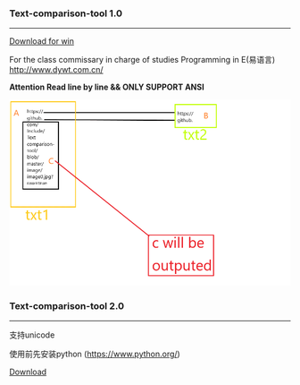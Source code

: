 ### Text-comparison-tool 1.0
***
[Download for win](https://github.com/In-clude/In-clude-Text-comparison-tool/blob/main/%E4%BD%9C%E4%B8%9A%E6%9F%A5%E6%BC%8F-%E5%B7%B2%E7%BC%96%E8%AF%91exe.zip)

For the class commissary in charge of studies
Programming in E(易语言) http://www.dywt.com.cn/

**Attention Read line by line && ONLY SUPPORT ANSI**

![IMAGE](https://github.com/In-clude/Text-comparison-tool/blob/master/image/logic.gif?raw=true)
 
 
### Text-comparison-tool 2.0
***
支持unicode

使用前先安装python (https://www.python.org/)

[Download](https://github.com/In-clude/In-clude-Text-comparison-tool/blob/main/nohomework_simple.py)

